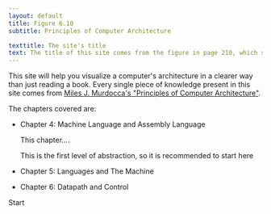 ```yaml
---
layout: default
title: Figure 6.10
subtitle: Principles of Computer Architecture

texttitle: The site's title
text: The title of this site comes from the figure in page 210, which shows in great detail the microarchitecture of the computer. The goal of this site is to have this figure understood in it's entirety by the end of reading everything.
---
```


This site will help you visualize a computer's architecture in a clearer way than just reading a book. Every single piece of knowledge present in this site comes from [Miles J. Murdocca's "Principles of Computer Architecture"](http://academicos.azc.uam.mx/oan/lac/Murdocca_en.pdf).

The chapters covered are:

* Chapter 4: Machine Language and Assembly Language
    
    This chapter....
    
    This is the first level of abstraction, so it is recommended to start here

* Chapter 5: Languages and The Machine

* Chapter 6: Datapath and Control

<footer>
  <a onclick="load(14)" class="button">Start</a>
</footer>